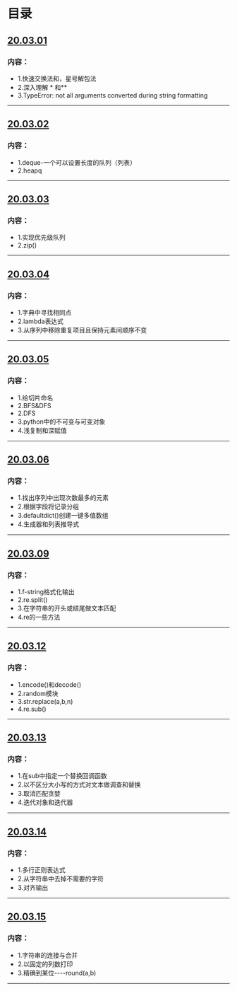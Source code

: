 # 目录
## [20.03.01](./Note/note20.03.01.md)
### 内容：
* 1.快速交换法和，星号解包法
* 2.深入理解 * 和**
* 3.TypeError: not all arguments converted during string formatting
---
## [20.03.02](./Note/note20.03.02.md)
### 内容：
* 1.deque-一个可以设置长度的队列（列表）
* 2.heapq
---
## [20.03.03](./Note/note20.03.03.md)
### 内容：
* 1.实现优先级队列
* 2.zip()
---
## [20.03.04](./Note/note20.03.04.md)
### 内容：
* 1.字典中寻找相同点
* 2.lambda表达式
* 3.从序列中移除重复项目且保持元素间顺序不变
---
## [20.03.05](./Note/note20.03.05.md)
### 内容：
* 1.给切片命名
* 2.BFS&DFS
* 2.DFS
* 3.python中的不可变与可变对象
* 4.浅复制和深赋值
---
## [20.03.06](./Note/note20.03.06.md)
### 内容：
* 1.找出序列中出现次数最多的元素
* 2.根据字段将记录分组
* 3.defaultdict()创建一键多值数组
* 4.生成器和列表推导式
---
## [20.03.09](./Note/note20.03.09.md)
### 内容：
* 1.f-string格式化输出
* 2.re.split()
* 3.在字符串的开头或结尾做文本匹配
* 4.re的一些方法
---
## [20.03.12](./Note/note20.03.12.md)
### 内容：
* 1.encode()和decode()
* 2.random模块
* 3.str.replace(a,b,n)
* 4.re.sub()
---
## [20.03.13](./Note/note20.03.13.md)
### 内容：
* 1.在sub中指定一个替换回调函数
* 2.以不区分大小写的方式对文本做调查和替换
* 3.取消匹配贪婪
* 4.迭代对象和迭代器
---
## [20.03.14](./Note/note20.03.14.md)
### 内容：
* 1.多行正则表达式
* 2.从字符串中去掉不需要的字符
* 3.对齐输出
---
## [20.03.15](./Note/note20.03.15.md)
### 内容：
* 1.字符串的连接与合并
* 2.以固定的列数打印
* 3.精确到某位----round(a,b)
---
